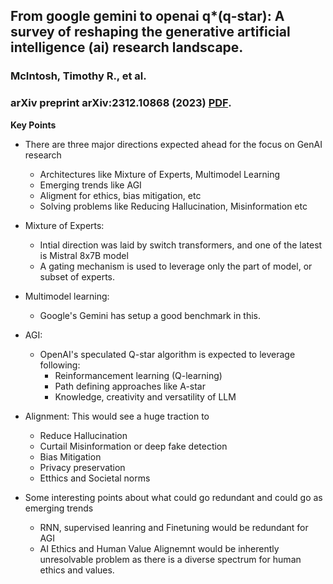## From google gemini to openai q*(q-star): A survey of reshaping the generative artificial intelligence (ai) research landscape.
### McIntosh, Timothy R., et al.
### arXiv preprint arXiv:2312.10868 (2023) [PDF](https://arxiv.org/pdf/2312.10868.pdf).

**Key Points**

* There are three major directions expected ahead for the focus on GenAI research
    * Architectures like Mixture of Experts, Multimodel Learning
    * Emerging trends like AGI
    * Aligment for ethics, bias mitigation, etc
    * Solving problems like Reducing Hallucination, Misinformation etc
* Mixture of Experts: 
    * Intial direction was laid by switch transformers, and one of the latest is Mistral 8x7B model
    * A gating mechanism is used to leverage only the part of model, or subset of experts. 
* Multimodel learning:
    * Google's Gemini has setup a good benchmark in this. 
* AGI:
    * OpenAI's speculated Q-star algorithm is expected to leverage following:
        * Reinformancement learning (Q-learning) 
        * Path defining approaches like A-star
        * Knowledge, creativity and versatility of LLM
* Alignment: This would see a huge traction to
    * Reduce Hallucination
    * Curtail Misinformation or deep fake detection
    * Bias Mitigation
    * Privacy preservation
    * Etthics and Societal norms

* Some interesting points about what could go redundant and could go as emerging trends
    * RNN, supervised leanring and Finetuning would be redundant for AGI
    * AI Ethics and Human Value Alignemnt would be inherently unresolvable problem as there is a diverse spectrum for human ethics and values. 


